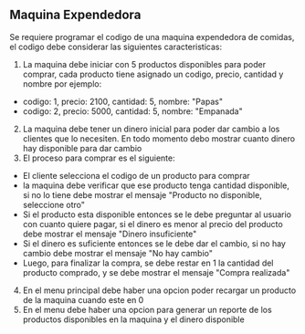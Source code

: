 ## Maquina Expendedora

Se requiere programar el codigo de una maquina expendedora de comidas, el codigo debe considerar las siguientes caracteristicas:

1. La maquina debe iniciar con 5 productos disponibles para poder comprar, cada producto tiene asignado un codigo, precio,
  cantidad y nombre por ejemplo:
  
  - codigo: 1, precio: 2100, cantidad: 5, nombre: "Papas"
  - codigo: 2, precio: 5000, cantidad: 5, nombre: "Empanada"
2. La maquina debe tener un dinero inicial para poder dar cambio a los clientes que lo necesiten. En todo momento debo mostrar
  cuanto dinero hay disponible para dar cambio
3. El proceso para comprar es el siguiente: 
  - El cliente selecciona el codigo de un producto para comprar
  - la maquina debe verificar que ese producto tenga cantidad disponible, si no lo tiene debe mostrar el mensaje "Producto no disponible, seleccione otro"
  - Si el producto esta disponible entonces se le debe preguntar al usuario con cuanto quiere pagar, si el dinero es menor al precio del producto debe mostrar el mensaje "Dinero insuficiente"
  - Si el dinero es suficiente entonces se le debe dar el cambio, si no hay cambio debe mostrar el mensaje "No hay cambio"
  - Luego, para finalizar la compra, se debe restar en 1 la cantidad del producto comprado, y se debe mostrar el mensaje "Compra realizada"
4. En el menu principal debe haber una opcion poder recargar un producto de la maquina cuando este en 0
5. En el menu debe haber una opcion para generar un reporte de los productos disponibles en la maquina y el dinero disponible